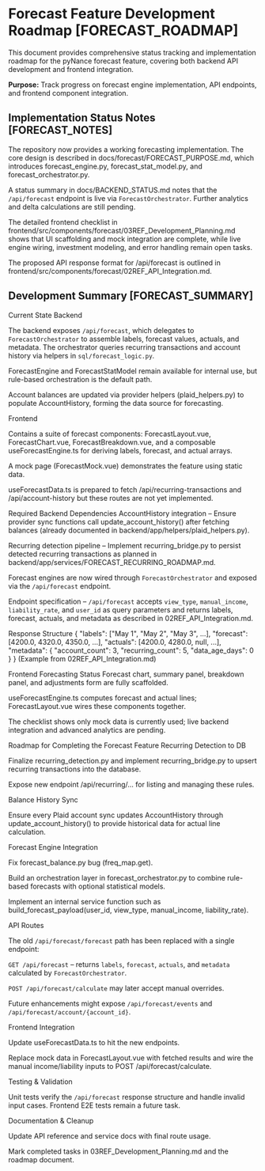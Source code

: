 # Forecast Feature Development Roadmap [FORECAST_ROADMAP]

This document provides comprehensive status tracking and implementation roadmap for the pyNance forecast feature, covering both backend API development and frontend integration.

**Purpose:** Track progress on forecast engine implementation, API endpoints, and frontend component integration.

## Implementation Status Notes [FORECAST_NOTES]

The repository now provides a working forecasting implementation. The core design is described in docs/forecast/FORECAST_PURPOSE.md, which introduces forecast_engine.py, forecast_stat_model.py, and forecast_orchestrator.py.

A status summary in docs/BACKEND_STATUS.md notes that the `/api/forecast` endpoint is live via `ForecastOrchestrator`. Further analytics and delta calculations are still pending.

The detailed frontend checklist in frontend/src/components/forecast/03REF_Development_Planning.md shows that UI scaffolding and mock integration are complete, while live engine wiring, investment modeling, and error handling remain open tasks.

The proposed API response format for /api/forecast is outlined in frontend/src/components/forecast/02REF_API_Integration.md.

## Development Summary [FORECAST_SUMMARY]

Current State
Backend

The backend exposes `/api/forecast`, which delegates to `ForecastOrchestrator` to assemble labels, forecast values, actuals, and metadata. The orchestrator queries recurring transactions and account history via helpers in `sql/forecast_logic.py`.

ForecastEngine and ForecastStatModel remain available for internal use, but rule-based orchestration is the default path.

Account balances are updated via provider helpers (plaid_helpers.py) to populate AccountHistory, forming the data source for forecasting.

Frontend

Contains a suite of forecast components: ForecastLayout.vue, ForecastChart.vue, ForecastBreakdown.vue, and a composable useForecastEngine.ts for deriving labels, forecast, and actual arrays.

A mock page (ForecastMock.vue) demonstrates the feature using static data.

useForecastData.ts is prepared to fetch /api/recurring-transactions and /api/account-history but these routes are not yet implemented.

Required Backend Dependencies
AccountHistory integration – Ensure provider sync functions call update_account_history() after fetching balances (already documented in backend/app/helpers/plaid_helpers.py).

Recurring detection pipeline – Implement recurring_bridge.py to persist detected recurring transactions as planned in backend/app/services/FORECAST_RECURRING_ROADMAP.md.

Forecast engines are now wired through `ForecastOrchestrator` and exposed via the `/api/forecast` endpoint.

Endpoint specification – `/api/forecast` accepts `view_type`, `manual_income`, `liability_rate`, and `user_id` as query parameters and returns labels, forecast, actuals, and metadata as described in 02REF_API_Integration.md.

Response Structure
{
"labels": ["May 1", "May 2", "May 3", ...],
"forecast": [4200.0, 4320.0, 4350.0, ...],
"actuals": [4200.0, 4280.0, null, ...],
"metadata": {
"account_count": 3,
"recurring_count": 5,
"data_age_days": 0
}
}
(Example from 02REF_API_Integration.md)

Frontend Forecasting Status
Forecast chart, summary panel, breakdown panel, and adjustments form are fully scaffolded.

useForecastEngine.ts computes forecast and actual lines; ForecastLayout.vue wires these components together.

The checklist shows only mock data is currently used; live backend integration and advanced analytics are pending.

Roadmap for Completing the Forecast Feature
Recurring Detection to DB

Finalize recurring_detection.py and implement recurring_bridge.py to upsert recurring transactions into the database.

Expose new endpoint /api/recurring/... for listing and managing these rules.

Balance History Sync

Ensure every Plaid account sync updates AccountHistory through update_account_history() to provide historical data for actual line calculation.

Forecast Engine Integration

Fix forecast_balance.py bug (freq_map.get).

Build an orchestration layer in forecast_orchestrator.py to combine rule-based forecasts with optional statistical models.

Implement an internal service function such as build_forecast_payload(user_id, view_type, manual_income, liability_rate).

API Routes

The old `/api/forecast/forecast` path has been replaced with a single endpoint:

`GET /api/forecast` – returns `labels`, `forecast`, `actuals`, and `metadata` calculated by `ForecastOrchestrator`.

`POST /api/forecast/calculate` may later accept manual overrides.

Future enhancements might expose `/api/forecast/events` and `/api/forecast/account/{account_id}`.

Frontend Integration

Update useForecastData.ts to hit the new endpoints.

Replace mock data in ForecastLayout.vue with fetched results and wire the manual income/liability inputs to POST /api/forecast/calculate.

Testing & Validation

Unit tests verify the `/api/forecast` response structure and handle invalid input cases. Frontend E2E tests remain a future task.

Documentation & Cleanup

Update API reference and service docs with final route usage.

Mark completed tasks in 03REF_Development_Planning.md and the roadmap document.
